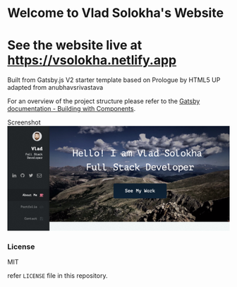 # Welcome to Vlad Solokha's Website 

# See the website live at https://vsolokha.netlify.app

Built from Gatsby.js V2 starter template based on Prologue by HTML5 UP adapted from anubhavsrivastava

For an overview of the project structure please refer to the [Gatsby documentation - Building with Components](https://www.gatsbyjs.org/docs/building-with-components/).

Screenshot
![Screenshot](./src/assets/img/screencap.png)


### License

MIT

refer `LICENSE` file in this repository.
